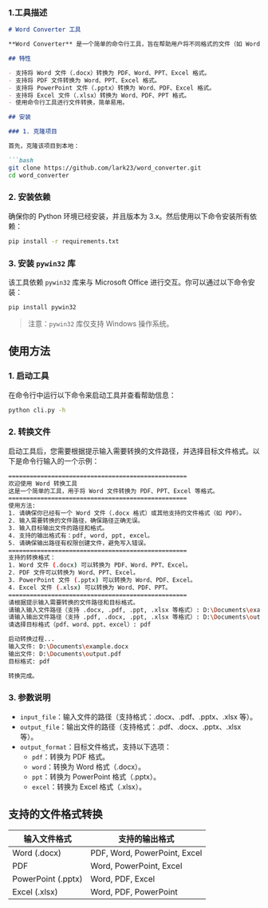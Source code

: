 ### 1.工具描述

```markdown
# Word Converter 工具

**Word Converter** 是一个简单的命令行工具，旨在帮助用户将不同格式的文件（如 Word、PDF、PowerPoint、Excel）之间进行转换。该工具支持 Windows 系统，并依赖 `pywin32` 库来实现文档格式转换。

## 特性

- 支持将 Word 文件（.docx）转换为 PDF、Word、PPT、Excel 格式。
- 支持将 PDF 文件转换为 Word、PPT、Excel 格式。
- 支持将 PowerPoint 文件（.pptx）转换为 Word、PDF、Excel 格式。
- 支持将 Excel 文件（.xlsx）转换为 Word、PDF、PPT 格式。
- 使用命令行工具进行文件转换，简单易用。

## 安装

### 1. 克隆项目

首先，克隆该项目到本地：

```bash
git clone https://github.com/lark23/word_converter.git
cd word_converter
```

### 2. 安装依赖

确保你的 Python 环境已经安装，并且版本为 3.x。然后使用以下命令安装所有依赖：

```bash
pip install -r requirements.txt
```

### 3. 安装 `pywin32` 库

该工具依赖 `pywin32` 库来与 Microsoft Office 进行交互。你可以通过以下命令安装：

```bash
pip install pywin32
```

> 注意：`pywin32` 库仅支持 Windows 操作系统。

## 使用方法

### 1. 启动工具

在命令行中运行以下命令来启动工具并查看帮助信息：

```bash
python cli.py -h
```

### 2. 转换文件

启动工具后，您需要根据提示输入需要转换的文件路径，并选择目标文件格式。以下是命令行输入的一个示例：

```bash
==================================================
欢迎使用 Word 转换工具
这是一个简单的工具，用于将 Word 文件转换为 PDF、PPT、Excel 等格式。
==================================================
使用方法:
1. 请确保你已经有一个 Word 文件（.docx 格式）或其他支持的文件格式（如 PDF）。
2. 输入需要转换的文件路径，确保路径正确无误。
3. 输入目标输出文件的路径和格式。
4. 支持的输出格式有：pdf, word, ppt, excel。
5. 请确保输出路径有权限创建文件，避免写入错误。
==================================================
支持的转换格式：
1. Word 文件 (.docx) 可以转换为 PDF、Word、PPT、Excel。
2. PDF 文件可以转换为 Word、PPT、Excel。
3. PowerPoint 文件 (.pptx) 可以转换为 Word、PDF、Excel。
4. Excel 文件 (.xlsx) 可以转换为 Word、PDF、PPT。
==================================================
请根据提示输入需要转换的文件路径和目标格式。
请输入输入文件路径（支持 .docx, .pdf, .ppt, .xlsx 等格式）: D:\Documents\example.docx
请输入输出文件路径（支持 .pdf, .docx, .ppt, .xlsx 等格式）: D:\Documents\output.pdf
请选择目标格式（pdf、word、ppt、excel）: pdf

启动转换过程...
输入文件: D:\Documents\example.docx
输出文件: D:\Documents\output.pdf
目标格式: pdf

转换完成。
```

### 3. 参数说明

- `input_file`：输入文件的路径（支持格式：.docx、.pdf、.pptx、.xlsx 等）。
- `output_file`：输出文件的路径（支持格式：.pdf、.docx、.pptx、.xlsx 等）。
- `output_format`：目标文件格式，支持以下选项：
  - `pdf`：转换为 PDF 格式。
  - `word`：转换为 Word 格式（.docx）。
  - `ppt`：转换为 PowerPoint 格式（.pptx）。
  - `excel`：转换为 Excel 格式（.xlsx）。

## 支持的文件格式转换

| 输入文件格式       | 支持的输出格式               |
| ------------------ | ---------------------------- |
| Word (.docx)       | PDF, Word, PowerPoint, Excel |
| PDF                | Word, PowerPoint, Excel      |
| PowerPoint (.pptx) | Word, PDF, Excel             |
| Excel (.xlsx)      | Word, PDF, PowerPoint        |

